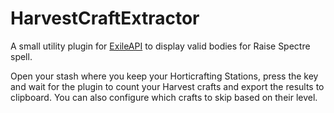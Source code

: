 # HarvestCraftExtractor

A small utility plugin for [ExileAPI](https://github.com/TehCheat/ExileApi) to display valid bodies for Raise Spectre spell.

Open your stash where you keep your Horticrafting Stations, press the key and wait for the plugin to count your Harvest crafts and export the results to clipboard.
You can also configure which crafts to skip based on their level.